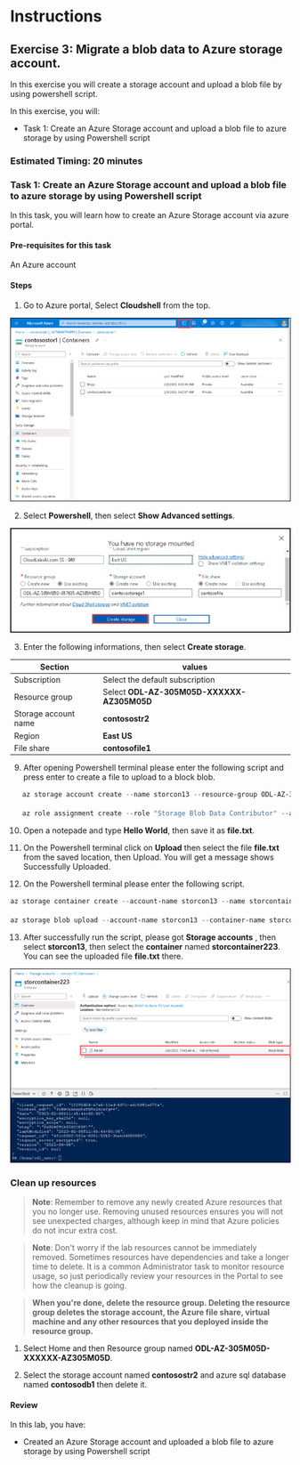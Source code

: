 # Instructions

## Exercise 3: Migrate a blob data to Azure storage account.

In this exercise you will create a storage account and upload a blob file by using powershell script.

In this exercise, you will:

+ Task 1: Create an Azure Storage account and upload a blob file to azure storage by using Powershell script


### Estimated Timing: 20 minutes

### Task 1: Create an Azure Storage account and upload a blob file to azure storage by using Powershell script

In this task, you will learn how to create an Azure Storage account via azure portal.

#### Pre-requisites for this task

An Azure account

#### Steps

1. Go to Azure portal, Select **Cloudshell** from the top.

![img](../media/strg4.png)

2. Select **Powershell**, then select **Show Advanced settings**.

![img](../media/strg2a.png)

3. Enter the following informations, then select **Create storage**.

  | Section | values |
  | ------- | ------ |
  | Subscription | Select the default subscription |
  | Resource group | Select **ODL-AZ-305M05D-XXXXXX-AZ305M05D** |
  | Storage account name | **contosostr2** |
  | Region | **East US** |
  | File share | **contosofile1** |

9. After opening Powershell terminal please enter the following script and press enter to create a file to upload to a block blob.

  ```Powershell
     az storage account create --name storcon13 --resource-group ODL-AZ-305M05D-XXXXX-AZ305M05D --location EastUS --sku Standard_LRS --encryption-services blob
     
     az role assignment create --role "Storage Blob Data Contributor" --assignee odl_user_XXXXXX@cloudlabsai.com --scope "/subscriptions/<subscription-ID>/providers/Microsoft.Storage/storageAccounts/storcon13"
   ```
10. Open a notepade and type **Hello World**, then save it as **file.txt**.

11. On the Powershell terminal click on **Upload** then select the file **file.txt** from the saved location, then Upload. You will get a message shows Successfully Uploaded.

12. On the Powershell terminal please enter the following script.

  ```Powershell
  az storage container create --account-name storcon13 --name storcontainer123 --auth-mode login
  
  az storage blob upload --account-name storcon13 --container-name storcontainer223 --name file.txt --file file.txt --auth-mode login
  ```
  
13. After successfully run the script, please got **Storage accounts** , then select **storcon13**, then select the **container** named **storcontainer223**. You can see the uploaded file **file.txt** there.
  
![img](../media/strg6.png)
  
### Clean up resources

   >**Note**: Remember to remove any newly created Azure resources that you no longer use. Removing unused resources ensures you will not see unexpected charges, although keep in mind that Azure policies do not incur extra cost.
   
   >**Note**:  Don't worry if the lab resources cannot be immediately removed. Sometimes resources have dependencies and take a longer time to delete. It is a common Administrator task to monitor resource usage, so just periodically review your resources in the Portal to see how the cleanup is going.

   >**When you're done, delete the resource group. Deleting the resource group deletes the storage account, the Azure file share, virtual machine and any other resources that you deployed inside the resource group.**

1. Select Home and then Resource group named **ODL-AZ-305M05D-XXXXXX-AZ305M05D**.

2. Select the storage account named **contosostr2** and azure sql database named **contosodb1** then delete it.
   
#### Review

In this lab, you have:

- Created an Azure Storage account and uploaded a blob file to azure storage by using Powershell script
